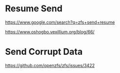 # Resume Send
https://www.google.com/search?q=zfs+send+resume

https://www.oshogbo.vexillium.org/blog/66/

# Send Corrupt Data
https://github.com/openzfs/zfs/issues/3422
